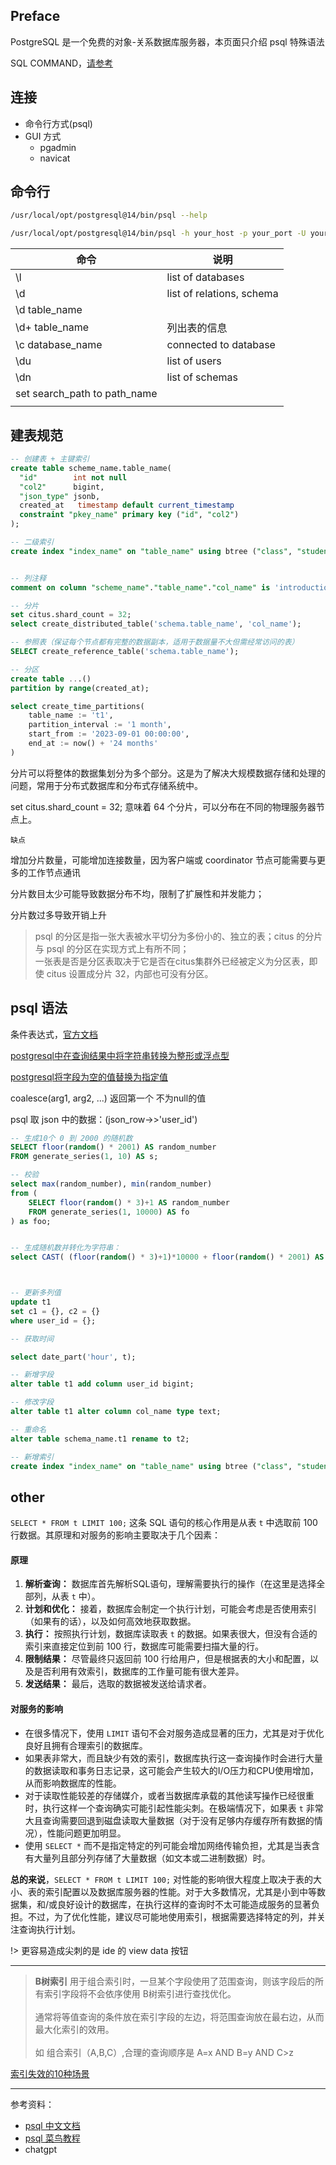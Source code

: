 
## Preface

PostgreSQL 是一个免费的对象-关系数据库服务器，本页面只介绍 psql 特殊语法

SQL COMMAND，[请参考](cs/DATABASE/base)





## 连接

- 命令行方式(psql)
- GUI 方式
  - pgadmin
  - navicat

## 命令行

```bash
/usr/local/opt/postgresql@14/bin/psql --help

/usr/local/opt/postgresql@14/bin/psql -h your_host -p your_port -U your_user -d your_database
```

| 命令                         | 说明                      |
| ---------------------------- | ------------------------- |
| \l                           | list of databases         |
| \d                           | list of relations, schema |
| \d table_name                |                           |
| \d+ table_name               | 列出表的信息              |
| \c database_name             | connected to database     |
| \du                          | list of users             |
| \dn                          | list of schemas           |
| set search_path to path_name |                           |
|                              |                           |



## 建表规范



```sql
-- 创建表 + 主键索引
create table scheme_name.table_name(
  "id"        int not null
  "col2"      bigint,
  "json_type" jsonb,
  created_at   timestamp default current_timestamp
  constraint "pkey_name" primary key ("id", "col2")
);

-- 二级索引
create index "index_name" on "table_name" using btree ("class", "student_name");


-- 列注释
comment on column "scheme_name"."table_name"."col_name" is 'introduction';

-- 分片
set citus.shard_count = 32;
select create_distributed_table('schema.table_name', 'col_name');

-- 参照表（保证每个节点都有完整的数据副本，适用于数据量不大但需经常访问的表）
SELECT create_reference_table('schema.table_name');

-- 分区
create table ...()
partition by range(created_at);

select create_time_partitions(
    table_name := 't1',
    partition_interval := '1 month',
    start_from := '2023-09-01 00:00:00',
    end_at := now() + '24 months'
)
```

分片可以将整体的数据集划分为多个部分。这是为了解决大规模数据存储和处理的问题，常用于分布式数据库和分布式存储系统中。

set citus.shard_count = 32; 意味着 64 个分片，可以分布在不同的物理服务器节点上。

`缺点`

增加分片数量，可能增加连接数量，因为客户端或 coordinator 节点可能需要与更多的工作节点通讯

分片数目太少可能导致数据分布不均，限制了扩展性和并发能力；

分片数过多导致开销上升


> psql 的分区是指一张大表被水平切分为多份小的、独立的表；citus 的分片与 psql 的分区在实现方式上有所不同；</br>
> 一张表是否是分区表取决于它是否在citus集群外已经被定义为分区表，即使 citus 设置成分片 32，内部也可没有分区。



## psql 语法

条件表达式，[官方文档](https://docs.postgresql.tw/the-sql-language/functions-and-operators/conditional-expressions)

[postgresql中在查询结果中将字符串转换为整形或浮点型](https://blog.csdn.net/qq_40323256/article/details/124292446)

[postgresql将字段为空的值替换为指定值](https://www.jianshu.com/p/bf0101f06535)


coalesce(arg1, arg2, ...) 返回第一个 不为null的值


psql 取 json 中的数据：(json_row->>'user_id') 





```sql
-- 生成10个 0 到 2000 的随机数
SELECT floor(random() * 2001) AS random_number
FROM generate_series(1, 10) AS s;

-- 校验
select max(random_number), min(random_number)
from (
	SELECT floor(random() * 3)+1 AS random_number
	FROM generate_series(1, 10000) AS fo
) as foo;


-- 生成随机数并转化为字符串：
select CAST( (floor(random() * 3)+1)*10000 + floor(random() * 2001) AS VARCHAR);



-- 更新多列值
update t1
set c1 = {}, c2 = {}
where user_id = {};
```


```sql
-- 获取时间

select date_part('hour', t);
```


```sql
-- 新增字段
alter table t1 add column user_id bigint;

-- 修改字段
alter table t1 alter column col_name type text;

-- 重命名
alter table schema_name.t1 rename to t2;

-- 新增索引
create index "index_name" on "table_name" using btree ("class", "student_name");
```


## other

`SELECT * FROM t LIMIT 100;` 这条 SQL 语句的核心作用是从表 `t` 中选取前 100 行数据。其原理和对服务的影响主要取决于几个因素：

#### 原理
1. **解析查询：** 数据库首先解析SQL语句，理解需要执行的操作（在这里是选择全部列，从表 `t` 中）。
2. **计划和优化：** 接着，数据库会制定一个执行计划，可能会考虑是否使用索引（如果有的话），以及如何高效地获取数据。
3. **执行：** 按照执行计划，数据库读取表 `t` 的数据。如果表很大，但没有合适的索引来直接定位到前 100 行，数据库可能需要扫描大量的行。
4. **限制结果：** 尽管最终只返回前 100 行给用户，但是根据表的大小和配置，以及是否利用有效索引，数据库的工作量可能有很大差异。
5. **发送结果：** 最后，选取的数据被发送给请求者。

#### 对服务的影响
- 在很多情况下，使用 `LIMIT` 语句不会对服务造成显著的压力，尤其是对于优化良好且拥有合理索引的数据库。
- 如果表非常大，而且缺少有效的索引，数据库执行这一查询操作时会进行大量的数据读取和事务日志记录，这可能会产生较大的I/O压力和CPU使用增加，从而影响数据库的性能。
- 对于读取性能较差的存储媒介，或者当数据库承载的其他读写操作已经很重时，执行这样一个查询确实可能引起性能尖刺。在极端情况下，如果表 `t` 非常大且查询需要回退到磁盘读取大量数据（对于没有足够内存缓存所有数据的情况），性能问题更加明显。
- 使用 `SELECT *` 而不是指定特定的列可能会增加网络传输负担，尤其是当表含有大量列且部分列存储了大量数据（如文本或二进制数据）时。

**总的来说**，`SELECT * FROM t LIMIT 100;` 对性能的影响很大程度上取决于表的大小、表的索引配置以及数据库服务器的性能。对于大多数情况，尤其是小到中等数据集，和/或良好设计的数据库，在执行这样的查询时不太可能造成服务的显著负担。不过，为了优化性能，建议尽可能地使用索引，根据需要选择特定的列，并关注查询执行计划。

!> 更容易造成尖刺的是 ide 的 view data 按钮

---------


>**B树索引** 用于组合索引时，一旦某个字段使用了范围查询，则该字段后的所有索引字段将不会依序使用 B树索引进行查找优化。</br></br>
>通常将等值查询的条件放在索引字段的左边，将范围查询放在最右边，从而最大化索引的效用。</br></br>
>如 组合索引（A,B,C）,合理的查询顺序是 A=x AND B=y AND C>z

[索引失效的10种场景](https://zhuanlan.zhihu.com/p/455188214)



---------

参考资料：
- [psql 中文文档](https://docs.postgresql.tw/)
- [psql 菜鸟教程](https://www.runoob.com/postgresql/postgresql-tutorial.html)
- chatgpt
